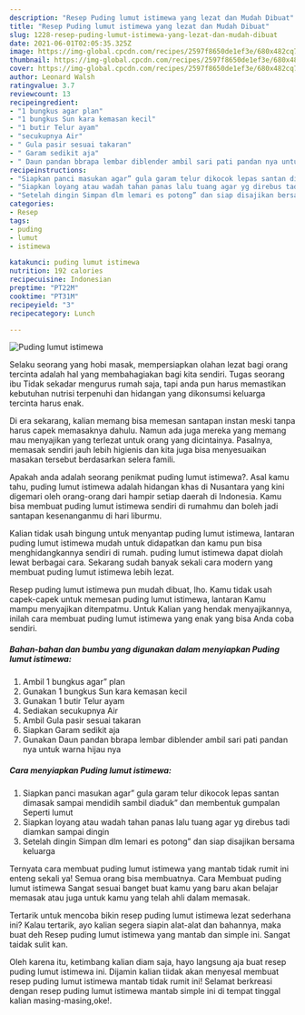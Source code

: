 ```yaml
---
description: "Resep Puding lumut istimewa yang lezat dan Mudah Dibuat"
title: "Resep Puding lumut istimewa yang lezat dan Mudah Dibuat"
slug: 1228-resep-puding-lumut-istimewa-yang-lezat-dan-mudah-dibuat
date: 2021-06-01T02:05:35.325Z
image: https://img-global.cpcdn.com/recipes/2597f8650de1ef3e/680x482cq70/puding-lumut-istimewa-foto-resep-utama.jpg
thumbnail: https://img-global.cpcdn.com/recipes/2597f8650de1ef3e/680x482cq70/puding-lumut-istimewa-foto-resep-utama.jpg
cover: https://img-global.cpcdn.com/recipes/2597f8650de1ef3e/680x482cq70/puding-lumut-istimewa-foto-resep-utama.jpg
author: Leonard Walsh
ratingvalue: 3.7
reviewcount: 13
recipeingredient:
- "1 bungkus agar plan"
- "1 bungkus Sun kara kemasan kecil"
- "1 butir Telur ayam"
- "secukupnya Air"
- " Gula pasir sesuai takaran"
- " Garam sedikit aja"
- " Daun pandan bbrapa lembar diblender ambil sari pati pandan nya untuk warna hijau nya"
recipeinstructions:
- "Siapkan panci masukan agar” gula garam telur dikocok lepas santan dimasak sampai mendidih sambil diaduk” dan membentuk gumpalan Seperti lumut"
- "Siapkan loyang atau wadah tahan panas lalu tuang agar yg direbus tadi diamkan sampai dingin"
- "Setelah dingin Simpan dlm lemari es potong” dan siap disajikan bersama keluarga"
categories:
- Resep
tags:
- puding
- lumut
- istimewa

katakunci: puding lumut istimewa 
nutrition: 192 calories
recipecuisine: Indonesian
preptime: "PT22M"
cooktime: "PT31M"
recipeyield: "3"
recipecategory: Lunch

---
```



![Puding lumut istimewa](https://img-global.cpcdn.com/recipes/2597f8650de1ef3e/680x482cq70/puding-lumut-istimewa-foto-resep-utama.jpg)

Selaku seorang yang hobi masak, mempersiapkan olahan lezat bagi orang tercinta adalah hal yang membahagiakan bagi kita sendiri. Tugas seorang ibu Tidak sekadar mengurus rumah saja, tapi anda pun harus memastikan kebutuhan nutrisi terpenuhi dan hidangan yang dikonsumsi keluarga tercinta harus enak.

Di era  sekarang, kalian memang bisa memesan santapan instan meski tanpa harus capek memasaknya dahulu. Namun ada juga mereka yang memang mau menyajikan yang terlezat untuk orang yang dicintainya. Pasalnya, memasak sendiri jauh lebih higienis dan kita juga bisa menyesuaikan masakan tersebut berdasarkan selera famili. 



Apakah anda adalah seorang penikmat puding lumut istimewa?. Asal kamu tahu, puding lumut istimewa adalah hidangan khas di Nusantara yang kini digemari oleh orang-orang dari hampir setiap daerah di Indonesia. Kamu bisa membuat puding lumut istimewa sendiri di rumahmu dan boleh jadi santapan kesenanganmu di hari liburmu.

Kalian tidak usah bingung untuk menyantap puding lumut istimewa, lantaran puding lumut istimewa mudah untuk didapatkan dan kamu pun bisa menghidangkannya sendiri di rumah. puding lumut istimewa dapat diolah lewat berbagai cara. Sekarang sudah banyak sekali cara modern yang membuat puding lumut istimewa lebih lezat.

Resep puding lumut istimewa pun mudah dibuat, lho. Kamu tidak usah capek-capek untuk memesan puding lumut istimewa, lantaran Kamu mampu menyajikan ditempatmu. Untuk Kalian yang hendak menyajikannya, inilah cara membuat puding lumut istimewa yang enak yang bisa Anda coba sendiri.

<!--inarticleads1-->

##### Bahan-bahan dan bumbu yang digunakan dalam menyiapkan Puding lumut istimewa:

1. Ambil 1 bungkus agar” plan
1. Gunakan 1 bungkus Sun kara kemasan kecil
1. Gunakan 1 butir Telur ayam
1. Sediakan secukupnya Air
1. Ambil  Gula pasir sesuai takaran
1. Siapkan  Garam sedikit aja
1. Gunakan  Daun pandan bbrapa lembar diblender ambil sari pati pandan nya untuk warna hijau nya




<!--inarticleads2-->

##### Cara menyiapkan Puding lumut istimewa:

1. Siapkan panci masukan agar” gula garam telur dikocok lepas santan dimasak sampai mendidih sambil diaduk” dan membentuk gumpalan Seperti lumut
1. Siapkan loyang atau wadah tahan panas lalu tuang agar yg direbus tadi diamkan sampai dingin
1. Setelah dingin Simpan dlm lemari es potong” dan siap disajikan bersama keluarga




Ternyata cara membuat puding lumut istimewa yang mantab tidak rumit ini enteng sekali ya! Semua orang bisa membuatnya. Cara Membuat puding lumut istimewa Sangat sesuai banget buat kamu yang baru akan belajar memasak atau juga untuk kamu yang telah ahli dalam memasak.

Tertarik untuk mencoba bikin resep puding lumut istimewa lezat sederhana ini? Kalau tertarik, ayo kalian segera siapin alat-alat dan bahannya, maka buat deh Resep puding lumut istimewa yang mantab dan simple ini. Sangat taidak sulit kan. 

Oleh karena itu, ketimbang kalian diam saja, hayo langsung aja buat resep puding lumut istimewa ini. Dijamin kalian tiidak akan menyesal membuat resep puding lumut istimewa mantab tidak rumit ini! Selamat berkreasi dengan resep puding lumut istimewa mantab simple ini di tempat tinggal kalian masing-masing,oke!.

